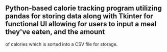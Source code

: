 ## Python-based calorie tracking program utilizing pandas for storing data along with Tkinter for functional UI allowing for users to input a meal they've eaten, and the amount 
of calories which is sorted into a CSV file for storage.
